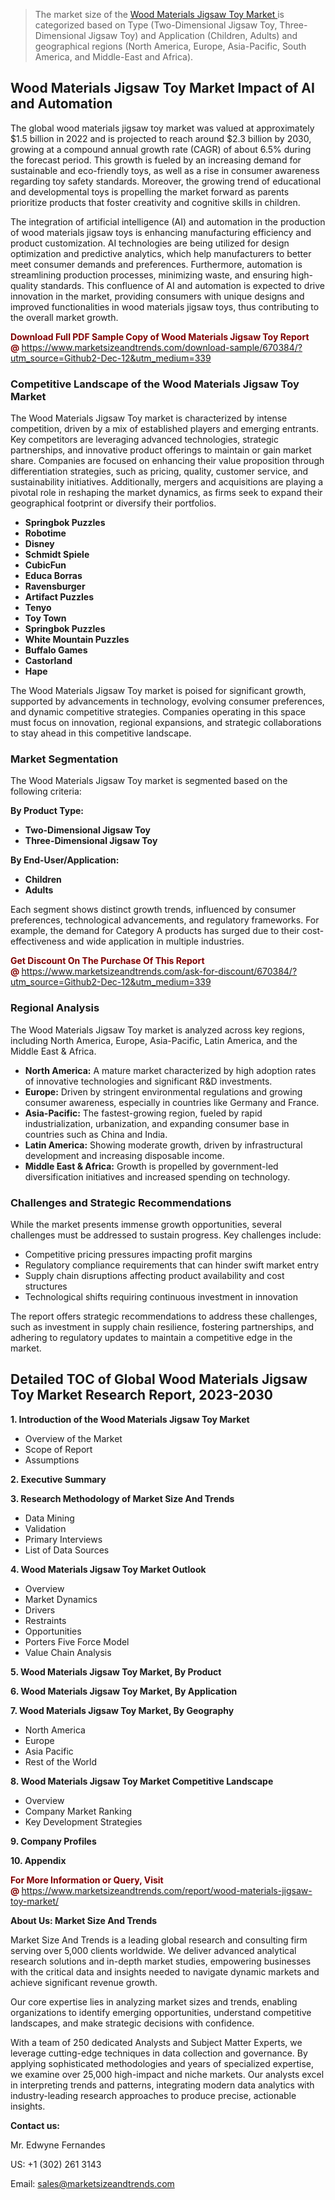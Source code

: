 <blockquote><p>The market size of the <a href="https://www.marketsizeandtrends.com/download-sample/670384/?utm_source=Github2-Dec-12&amp;utm_medium=339" target="_blank">Wood Materials Jigsaw Toy Market </a>is categorized based on Type (Two-Dimensional Jigsaw Toy, Three-Dimensional Jigsaw Toy) and Application (Children, Adults) and geographical regions (North America, Europe, Asia-Pacific, South America, and Middle-East and Africa).</p></blockquote><p><h2>Wood Materials Jigsaw Toy Market Impact of AI and Automation</h2><p>The global wood materials jigsaw toy market was valued at approximately $1.5 billion in 2022 and is projected to reach around $2.3 billion by 2030, growing at a compound annual growth rate (CAGR) of about 6.5% during the forecast period. This growth is fueled by an increasing demand for sustainable and eco-friendly toys, as well as a rise in consumer awareness regarding toy safety standards. Moreover, the growing trend of educational and developmental toys is propelling the market forward as parents prioritize products that foster creativity and cognitive skills in children.</p><p>The integration of artificial intelligence (AI) and automation in the production of wood materials jigsaw toys is enhancing manufacturing efficiency and product customization. AI technologies are being utilized for design optimization and predictive analytics, which help manufacturers to better meet consumer demands and preferences. Furthermore, automation is streamlining production processes, minimizing waste, and ensuring high-quality standards. This confluence of AI and automation is expected to drive innovation in the market, providing consumers with unique designs and improved functionalities in wood materials jigsaw toys, thus contributing to the overall market growth.</p></p><p><strong><span style="color: #800000;">Download Full PDF Sample Copy of Wood Materials Jigsaw Toy Report @</span>&nbsp;</strong><a href="https://www.marketsizeandtrends.com/download-sample/670384/?utm_source=Github2-Dec-12&amp;utm_medium=339">https://www.marketsizeandtrends.com/download-sample/670384/?utm_source=Github2-Dec-12&amp;utm_medium=339</a></p><h3>Competitive Landscape of the Wood Materials Jigsaw Toy Market</h3><p>The Wood Materials Jigsaw Toy market is characterized by intense competition, driven by a mix of established players and emerging entrants. Key competitors are leveraging advanced technologies, strategic partnerships, and innovative product offerings to maintain or gain market share. Companies are focused on enhancing their value proposition through differentiation strategies, such as pricing, quality, customer service, and sustainability initiatives. Additionally, mergers and acquisitions are playing a pivotal role in reshaping the market dynamics, as firms seek to expand their geographical footprint or diversify their portfolios.</p><p><strong><p><ul><li>Springbok Puzzles </li><li> Robotime </li><li> Disney </li><li> Schmidt Spiele </li><li> CubicFun </li><li> Educa Borras </li><li> Ravensburger </li><li> Artifact Puzzles </li><li> Tenyo </li><li> Toy Town </li><li> Springbok Puzzles </li><li> White Mountain Puzzles </li><li> Buffalo Games </li><li> Castorland </li><li> Hape</p></li></ul></p></strong></p><p>The Wood Materials Jigsaw Toy market is poised for significant growth, supported by advancements in technology, evolving consumer preferences, and dynamic competitive strategies. Companies operating in this space must focus on innovation, regional expansions, and strategic collaborations to stay ahead in this competitive landscape.</p><h3>Market Segmentation</h3><p>The Wood Materials Jigsaw Toy market is segmented based on the following criteria:</p><p><strong>By Product Type:</strong></p><p><strong><p><ul><li>Two-Dimensional Jigsaw Toy </li><li> Three-Dimensional Jigsaw Toy</p></li></ul></p></strong></p><p><strong>By End-User/Application:</strong></p><p><strong><p><ul><li>Children </li><li> Adults</p></li></ul></p></strong></p><p>Each segment shows distinct growth trends, influenced by consumer preferences, technological advancements, and regulatory frameworks. For example, the demand for Category A products has surged due to their cost-effectiveness and wide application in multiple industries.</p><p><strong><span style="color: #800000;">Get Discount On The Purchase Of This Report @&nbsp;</span></strong><a href="https://www.marketsizeandtrends.com/ask-for-discount/670384/?utm_source=Github2-Dec-12&amp;utm_medium=339">https://www.marketsizeandtrends.com/ask-for-discount/670384/?utm_source=Github2-Dec-12&amp;utm_medium=339</a></p><h3>Regional Analysis</h3><p>The Wood Materials Jigsaw Toy market is analyzed across key regions, including North America, Europe, Asia-Pacific, Latin America, and the Middle East &amp; Africa.</p><ul><li><strong>North America:</strong> A mature market characterized by high adoption rates of innovative technologies and significant R&amp;D investments.</li><li><strong>Europe:</strong> Driven by stringent environmental regulations and growing consumer awareness, especially in countries like Germany and France.</li><li><strong>Asia-Pacific:</strong> The fastest-growing region, fueled by rapid industrialization, urbanization, and expanding consumer base in countries such as China and India.</li><li><strong>Latin America:</strong> Showing moderate growth, driven by infrastructural development and increasing disposable income.</li><li><strong>Middle East &amp; Africa:</strong> Growth is propelled by government-led diversification initiatives and increased spending on technology.</li></ul><h3>Challenges and Strategic Recommendations</h3><p>While the market presents immense growth opportunities, several challenges must be addressed to sustain progress. Key challenges include:</p><ul><li>Competitive pricing pressures impacting profit margins</li><li>Regulatory compliance requirements that can hinder swift market entry</li><li>Supply chain disruptions affecting product availability and cost structures</li><li>Technological shifts requiring continuous investment in innovation</li></ul><p>The report offers strategic recommendations to address these challenges, such as investment in supply chain resilience, fostering partnerships, and adhering to regulatory updates to maintain a competitive edge in the market.</p><h2>Detailed TOC of Global Wood Materials Jigsaw Toy Market Research Report, 2023-2030</h2><p><strong>1. Introduction of the Wood Materials Jigsaw Toy Market</strong></p><ul><li>Overview of the Market</li><li>Scope of Report</li><li>Assumptions&nbsp;</li></ul><p><strong>2. Executive Summary</strong></p><p><strong>3. Research Methodology of <strong>Market Size And Trends</strong></strong></p><ul><li>Data Mining</li><li>Validation</li><li>Primary Interviews</li><li>List of Data Sources&nbsp;</li></ul><p><strong>4. Wood Materials Jigsaw Toy Market Outlook</strong></p><ul><li>Overview</li><li>Market Dynamics</li><li>Drivers</li><li>Restraints</li><li>Opportunities</li><li>Porters Five Force Model</li><li>Value Chain Analysis&nbsp;</li></ul><p><strong>5. Wood Materials Jigsaw Toy Market, By Product</strong></p><p><strong>6. Wood Materials Jigsaw Toy Market, By Application</strong></p><p><strong>7. Wood Materials Jigsaw Toy Market, By Geography</strong></p><ul><li>North America</li><li>Europe</li><li>Asia Pacific</li><li>Rest of the World&nbsp;</li></ul><p><strong>8. Wood Materials Jigsaw Toy Market Competitive Landscape</strong></p><ul><li>Overview</li><li>Company Market Ranking</li><li>Key Development Strategies&nbsp;</li></ul><p><strong>9. Company Profiles</strong></p><p><strong>10. Appendix</strong></p><p><strong><span style="color: #800000;">For More Information or Query, Visit @&nbsp;</span></strong><a href="https://www.marketsizeandtrends.com/report/wood-materials-jigsaw-toy-market/">https://www.marketsizeandtrends.com/report/wood-materials-jigsaw-toy-market/</a></p><p></p><p><strong>About Us:&nbsp;Market Size And Trends</strong></p><p>Market Size And Trends&nbsp;is a leading global research and consulting firm serving over 5,000 clients worldwide. We deliver advanced analytical research solutions and in-depth market studies, empowering businesses with the critical data and insights needed to navigate dynamic markets and achieve significant revenue growth.</p><p>Our core expertise lies in analyzing market sizes and trends, enabling organizations to identify emerging opportunities, understand competitive landscapes, and make strategic decisions with confidence.</p><p>With a team of 250 dedicated Analysts and Subject Matter Experts, we leverage cutting-edge techniques in data collection and governance. By applying sophisticated methodologies and years of specialized expertise, we examine over 25,000 high-impact and niche markets. Our analysts excel in interpreting trends and patterns, integrating modern data analytics with industry-leading research approaches to produce precise, actionable insights.</p><p><strong>Contact us:</strong></p><p>Mr. Edwyne Fernandes</p><p>US: +1 (302) 261 3143</p><p>Email: <a href="mailto:sales@marketsizeandtrends.com">sales@marketsizeandtrends.com</a>&nbsp;</p>
